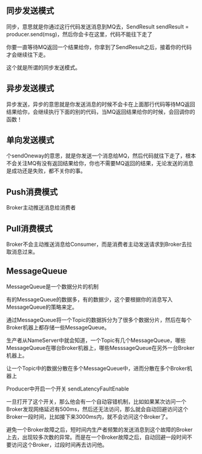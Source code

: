 



## 同步发送模式



同步，意思就是你通过这行代码发送消息到MQ去，SendResult sendResult = producer.send(msg)，然后你会卡在这里，代码不能往下走了



你要一直等待MQ返回一个结果给你，你拿到了SendResult之后，接着你的代码才会继续往下走。



这个就是所谓的同步发送模式。







## 异步发送模式



异步发送，异步的意思就是你发送消息的时候不会卡在上面那行代码等待MQ返回结果给你，会继续执行下面的别的代码，当MQ返回结果给你的时候，会回调你的函数！







## 单向发送模式



个sendOneway的意思，就是你发送一个消息给MQ，然后代码就往下走了，根本不会关注MQ有没有返回结果给你，你也不需要MQ返回的结果，无论发送的消息是成功还是失败，都不关你的事。 









## Push消费模式

Broker主动推送消息给消费者





## Pull消费模式

Broker不会主动推送消息给Consumer，而是消费者主动发送请求到Broker去拉取消息过来。 











## MessageQueue



MessageQueue是一个数据分片的机制

有的MessageQueue的数据多，有的数据少，这个要根据你的消息写入MessageQueue的策略来定。

通过MessageQueue将一个Topic的数据拆分为了很多个数据分片，然后在每个Broker机器上都存储一些MessageQueue。

生产者从NameServer中就会知道，一个Topic有几个MessageQueue，哪些MessageQueue在哪台Broker机器上，哪些MesssageQueue在另外一台Broker机器上。

让一个Topic中的数据分散在多个MessageQueue中，进而分散在多个Broker机器上

Producer中开启一个开关  sendLatencyFaultEnable

 一旦打开了这个开关，那么他会有一个自动容错机制，比如如果某次访问一个Broker发现网络延迟有500ms，然后还无法访问，那么就会自动回避访问这个Broker一段时间，比如接下来3000ms内，就不会访问这个Broker了。

避免一个Broker故障之后，短时间内生产者频繁的发送消息到这个故障的Broker上去，出现较多次数的异常。而是在一个Broker故障之后，自动回避一段时间不要访问这个Broker，过段时间再去访问他。

